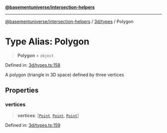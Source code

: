 [**@basementuniverse/intersection-helpers**](../../../README.md)

***

[@basementuniverse/intersection-helpers](../../../README.md) / [3d/types](../README.md) / Polygon

# Type Alias: Polygon

> **Polygon** = `object`

Defined in: [3d/types.ts:158](https://github.com/basementuniverse/intersection-helpers/blob/98a1762f467a7b92d986d7a09e3582c961f718d2/src/3d/types.ts#L158)

A polygon (triangle in 3D space) defined by three vertices

## Properties

### vertices

> **vertices**: \[[`Point`](Point.md), [`Point`](Point.md), [`Point`](Point.md)\]

Defined in: [3d/types.ts:159](https://github.com/basementuniverse/intersection-helpers/blob/98a1762f467a7b92d986d7a09e3582c961f718d2/src/3d/types.ts#L159)
